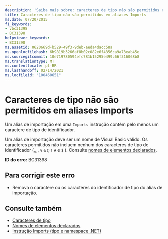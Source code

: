 ```yaml
---
description: 'Saiba mais sobre: caracteres de tipo não são permitidos em aliases de importações'
title: Caracteres de tipo não são permitidos em aliases Imports
ms.date: 07/20/2015
f1_keywords:
- vbc31398
- BC31398
helpviewer_keywords:
- BC31398
ms.assetid: 0620669d-b529-49f3-9deb-aeda4dacc58a
ms.openlocfilehash: 6b9819b3266af8b02c082e6f4356ca9a73eab45e
ms.sourcegitcommit: 10e719780594efc781b15295e499c66f316068b8
ms.translationtype: MT
ms.contentlocale: pt-BR
ms.lasthandoff: 02/14/2021
ms.locfileid: "100460651"
---
```

# <a name="type-characters-are-not-allowed-on-imports-aliases"></a>Caracteres de tipo não são permitidos em aliases Imports

Um alias de importação em uma `Imports` instrução contém pelo menos um caractere de tipo de identificador.  
  
 Um alias de importação deve ser um nome de Visual Basic válido. Os caracteres permitidos não incluem nenhum dos caracteres de tipo de identificador (,,,, `%` `&` `@` `!` `#` e `$` ). Consulte [nomes de elementos declarados](../programming-guide/language-features/declared-elements/declared-element-names.md).  
  
 **ID do erro:** BC31398  
  
## <a name="to-correct-this-error"></a>Para corrigir este erro  
  
- Remova o caractere ou os caracteres do identificador de tipo do alias de importação.  
  
## <a name="see-also"></a>Consulte também

- [Caracteres de tipo](../programming-guide/language-features/data-types/type-characters.md)
- [Nomes de elementos declarados](../programming-guide/language-features/declared-elements/declared-element-names.md)
- [Instrução Imports (tipo e namespace .NET)](../language-reference/statements/imports-statement-net-namespace-and-type.md)
